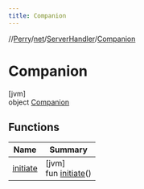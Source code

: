 ```yaml
---
title: Companion
---
```

//[Perry](../../../../index.html)/[net](../../index.html)/[ServerHandler](../index.html)/[Companion](index.html)



# Companion



[jvm]\
object [Companion](index.html)



## Functions


| Name | Summary |
|---|---|
| [initiate](initiate.html) | [jvm]<br>fun [initiate](initiate.html)() |

